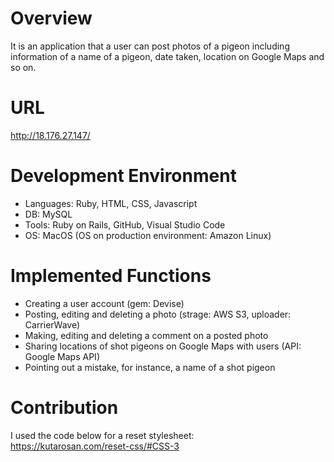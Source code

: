 # Overview

It is an application that a user can post photos of a pigeon including information of a name of a pigeon, date taken, location on Google Maps and so on.

# URL

http://18.176.27.147/

# Development Environment

* Languages: Ruby, HTML, CSS, Javascript  
* DB: MySQL  
* Tools: Ruby on Rails, GitHub, Visual Studio Code  
* OS: MacOS (OS on production environment: Amazon Linux)

# Implemented Functions

* Creating a user account (gem: Devise)
* Posting, editing and deleting a photo (strage: AWS S3, uploader: CarrierWave)
* Making, editing and deleting a comment on a posted photo
* Sharing locations of shot pigeons on Google Maps with users (API: Google Maps API)
* Pointing out a mistake, for instance, a name of a shot pigeon

# Contribution

I used the code below for a reset stylesheet:  
https://kutarosan.com/reset-css/#CSS-3

<!-- # README

This README would normally document whatever steps are necessary to get the
application up and running.

Things you may want to cover:

* Ruby version

* System dependencies

* Configuration

* Database creation

* Database initialization

* How to run the test suite

* Services (job queues, cache servers, search engines, etc.)

* Deployment instructions

* ... -->
